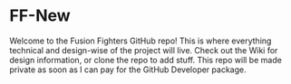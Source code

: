 # FF-New

Welcome to the Fusion Fighters GitHub repo! This is where everything technical and design-wise of the project will live. Check out the Wiki for design information, or clone the repo to add stuff.
This repo will be made private as soon as I can pay for the GitHub Developer package.
